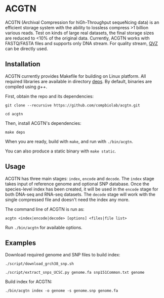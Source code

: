 # ACGTN

ACGTN (Archival Compression for hiGh-Throughput sequeNcing data) is an efficient storage system with the ability to lossless compress >1 billion various reads. Test on kinds of large real datasets, the final storage sizes are reduced to <10% of the original data. Currently, ACGTN works with FASTQ/FASTA files and supports only DNA stream. For quality stream, [QVZ]( https://github.com/mikelhernaez/qvz) can be directly used.


## Installation

ACGTN currently provides Makefile for building on Linux platform. All required libraries are available in directory [deps](https://github.com/compbiolab/acgtn/tree/master/deps). By default, binaries are compiled using _g++_.

First, obtain the repo and its dependencies:

	git clone --recursive https://github.com/compbiolab/acgtn.git

	cd acgtn

Then, install ACGTN's dependencies:

	make deps

When you are ready, build with `make`, and run with `./bin/acgtn`.

You can also produce a static binary with `make static`.


## Usage

ACGTN has three main stages: `index`, `encode` and `decode`. The `index` stage takes input of reference genome and optional SNP database. Once the species-level index has been created, it will be used in the `encode` stage for both DNA-seq and RNA-seq datasets. The `decode` stage will work with the single compressed file and doesn't need the index any more.

The command line of ACGTN is run as:

	acgtn <index|encode|decode> [options] <files|file list>

Run `./bin/acgtn` for available options.

## Examples

Download required genome and SNP files to build index:

	./script/download_grch38_snp.sh
	
	./script/extract_snps_UCSC.py genome.fa snp151Common.txt genome


Build index for ACGTN:

	./bin/acgtn index -o genome -s genome.snp genome.fa

